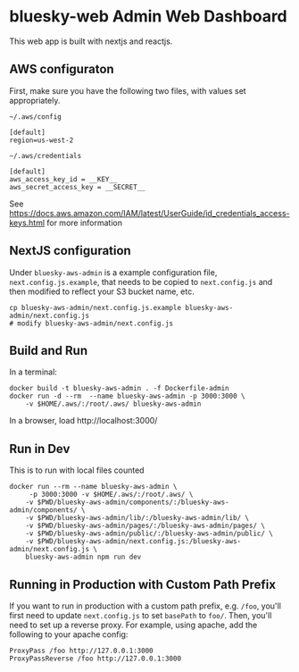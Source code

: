 # bluesky-web Admin Web Dashboard

This web app is built with nextjs and reactjs.


## AWS configuraton

First, make sure you have the following two files, with values set
appropriately.

`~/.aws/config`

    [default]
    region=us-west-2

`~/.aws/credentials`

    [default]
    aws_access_key_id = __KEY__
    aws_secret_access_key = __SECRET__

See https://docs.aws.amazon.com/IAM/latest/UserGuide/id_credentials_access-keys.html for more information


## NextJS configuration

Under `bluesky-aws-admin` is a example configuration file,
`next.config.js.example`, that needs to be copied to `next.config.js`
and then modified to reflect your S3 bucket name, etc.

    cp bluesky-aws-admin/next.config.js.example bluesky-aws-admin/next.config.js
    # modify bluesky-aws-admin/next.config.js


## Build and Run

In a terminal:

    docker build -t bluesky-aws-admin . -f Dockerfile-admin
    docker run -d --rm  --name bluesky-aws-admin -p 3000:3000 \
        -v $HOME/.aws/:/root/.aws/ bluesky-aws-admin


In a browser, load http://localhost:3000/


## Run in Dev

This is to run with local files counted

    docker run --rm --name bluesky-aws-admin \
         -p 3000:3000 -v $HOME/.aws/:/root/.aws/ \
        -v $PWD/bluesky-aws-admin/components/:/bluesky-aws-admin/components/ \
        -v $PWD/bluesky-aws-admin/lib/:/bluesky-aws-admin/lib/ \
        -v $PWD/bluesky-aws-admin/pages/:/bluesky-aws-admin/pages/ \
        -v $PWD/bluesky-aws-admin/public/:/bluesky-aws-admin/public/ \
        -v $PWD/bluesky-aws-admin/next.config.js:/bluesky-aws-admin/next.config.js \
        bluesky-aws-admin npm run dev


## Running in Production with Custom Path Prefix

If you want to run in production with a custom path prefix, e.g. `/foo`,
you'll first need to update `next.config.js` to set `basePath` to `foo/`.
Then, you'll need to set up a reverse proxy. For example, using apache,
add the following to your apache config:

    ProxyPass /foo http://127.0.0.1:3000
    ProxyPassReverse /foo http://127.0.0.1:3000

